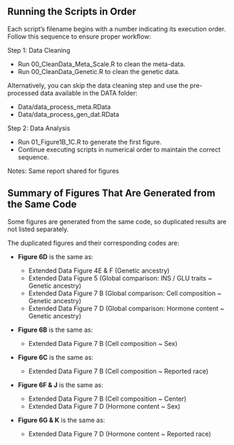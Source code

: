 ## Running the Scripts in Order

Each script’s filename begins with a number indicating its execution order. Follow this sequence to ensure proper workflow:

Step 1: Data Cleaning

- Run 00_CleanData_Meta_Scale.R to clean the meta-data.
- Run 00_CleanData_Genetic.R to clean the genetic data.

Alternatively, you can skip the data cleaning step and use the pre-processed data available in the DATA folder:

- Data/data_process_meta.RData
- Data/data_process_gen_dat.RData

Step 2: Data Analysis

- Run 01_Figure1B_1C.R to generate the first figure.
- Continue executing scripts in numerical order to maintain the correct sequence.


Notes: Same report shared for figures



## Summary of Figures That Are Generated from the Same Code

Some figures are generated from the same code, so duplicated results are not listed separately. 

The duplicated figures and their corresponding codes are:

- **Figure 6D** is the same as:
  - Extended Data Figure 4E & F (Genetic ancestry)
  - Extended Data Figure 5 (Global comparison: INS / GLU traits ~ Genetic ancestry)
  - Extended Data Figure 7 B (Global comparison: Cell composition ~ Genetic ancestry)
  - Extended Data Figure 7 D (Global comparison: Hormone content ~ Genetic ancestry)

- **Figure 6B** is the same as:
  - Extended Data Figure 7 B (Cell composition ~ Sex)

- **Figure 6C** is the same as:
  - Extended Data Figure 7 B (Cell composition ~ Reported race)

- **Figure 6F & J** is the same as:
  - Extended Data Figure 7 B (Cell composition ~ Center)
  - Extended Data Figure 7 D (Hormone content ~ Sex)

- **Figure 6G & K** is the same as:
  - Extended Data Figure 7 D (Hormone content ~ Reported race)



